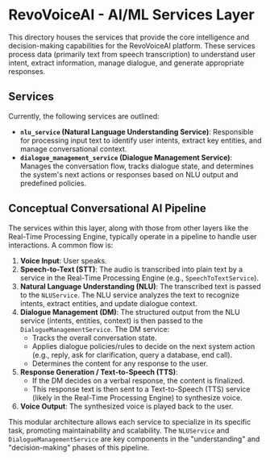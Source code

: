 # RevoVoiceAI - AI/ML Services Layer

This directory houses the services that provide the core intelligence and decision-making capabilities for the RevoVoiceAI platform. These services process data (primarily text from speech transcription) to understand user intent, extract information, manage dialogue, and generate appropriate responses.

## Services

Currently, the following services are outlined:

*   **`nlu_service` (Natural Language Understanding Service)**: Responsible for processing input text to identify user intents, extract key entities, and manage conversational context.
*   **`dialogue_management_service` (Dialogue Management Service)**: Manages the conversation flow, tracks dialogue state, and determines the system's next actions or responses based on NLU output and predefined policies.

## Conceptual Conversational AI Pipeline

The services within this layer, along with those from other layers like the Real-Time Processing Engine, typically operate in a pipeline to handle user interactions. A common flow is:

1.  **Voice Input**: User speaks.
2.  **Speech-to-Text (STT)**: The audio is transcribed into plain text by a service in the Real-Time Processing Engine (e.g., `SpeechToTextService`).
3.  **Natural Language Understanding (NLU)**: The transcribed text is passed to the `NLUService`. The NLU service analyzes the text to recognize intents, extract entities, and update dialogue context.
4.  **Dialogue Management (DM)**: The structured output from the NLU service (intents, entities, context) is then passed to the `DialogueManagementService`. The DM service:
    *   Tracks the overall conversation state.
    *   Applies dialogue policies/rules to decide on the next system action (e.g., reply, ask for clarification, query a database, end call).
    *   Determines the content for any response to the user.
5.  **Response Generation / Text-to-Speech (TTS)**:
    *   If the DM decides on a verbal response, the content is finalized.
    *   This response text is then sent to a Text-to-Speech (TTS) service (likely in the Real-Time Processing Engine) to synthesize voice.
6.  **Voice Output**: The synthesized voice is played back to the user.

This modular architecture allows each service to specialize in its specific task, promoting maintainability and scalability. The `NLUService` and `DialogueManagementService` are key components in the "understanding" and "decision-making" phases of this pipeline.
